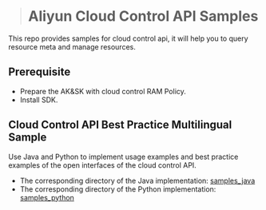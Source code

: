 > # Aliyun Cloud Control API Samples

This repo provides samples for cloud control api, it will help you to query resource meta and manage resources.

## Prerequisite

* Prepare the AK&SK with cloud control RAM Policy.
* Install SDK.

## Cloud Control API Best Practice Multilingual Sample
Use Java and Python to implement usage examples and best practice examples of the open interfaces of the cloud control API.
- The corresponding directory of the Java implementation: [samples_java](samples_java)
- The corresponding directory of the Python implementation: [samples_python](samples_python)